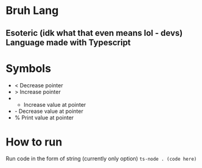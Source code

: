 # Bruh Lang
## Esoteric (idk what that even means lol - devs) Language made with Typescript

# Symbols
- < Decrease pointer
- \> Increase pointer
- + Increase value at pointer
- \- Decrease value at pointer
- % Print value at pointer

# How to run
Run code in the form of string (currently only option) 
`ts-node . (code here)`
